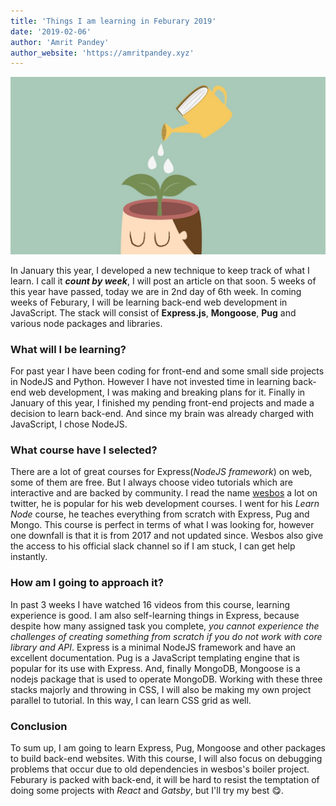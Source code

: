 ```yaml
---
title: 'Things I am learning in Feburary 2019'
date: '2019-02-06'
author: 'Amrit Pandey'
author_website: 'https://amritpandey.xyz'
---
```

![learning brain picture](./watering-brain.jpg)

In January this year, I developed a new technique to keep track of what I learn. I call it ***count by week***, I will post an article on that soon. 5 weeks of this year have passed, today we are in 2nd day of 6th week. In coming weeks of Feburary, I will be learning back-end web development in JavaScript. The stack will consist of **Express.js**, **Mongoose**, **Pug** and various node packages and libraries.

### What will I be learning?
For past year I have been coding for front-end and some small side projects in NodeJS and Python. However I have not invested time in learning back-end web development, I was making and breaking plans for it. Finally in January of this year, I finished my pending front-end projects and made a decision to learn back-end. And since my brain was already charged with JavaScript, I chose NodeJS.

### What course have I selected?
There are a lot of great courses for Express(*NodeJS framework*) on web, some of them are free. But I always choose video tutorials which are interactive and are backed by community. I read the name [wesbos](https://wesbos.com/) a lot on twitter, he is popular for his web development courses. I went for his *Learn Node* course, he teaches everything from scratch with Express, Pug and Mongo. This course is perfect in terms of what I was looking for, however one downfall is that it is from 2017 and not updated since. Wesbos also give the access to his official slack channel so if I am stuck, I can get help instantly. 

### How am I going to approach it?
In past 3 weeks I have watched 16 videos from this course, learning experience is good. I am also self-learning things in Express, because despite how many assigned task you complete, *you cannot experience the challenges of creating something from scratch if you do not work with core library and API*. Express is a minimal NodeJS framework and have an excellent documentation. Pug is a JavaScript templating engine that is popular for its use with Express. And, finally MongoDB, Mongoose is a nodejs package that is used to operate MongoDB. Working with these three stacks majorly and throwing in CSS, I will also be making my own project parallel to tutorial. In this way, I can learn CSS grid as well.

### Conclusion
To sum up, I am going to learn Express, Pug, Mongoose and other packages to build back-end websites. With this course, I will also focus on debugging problems that occur due to old dependencies in wesbos's boiler project. Feburary is packed with back-end, it will be hard to resist the temptation of doing some projects with *React* and *Gatsby*, but I'll try my best 😋.